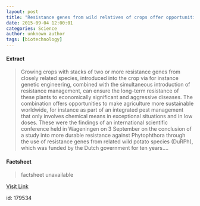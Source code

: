 ```yaml
---
layout: post
title: "Resistance genes from wild relatives of crops offer opportunities for more sustainable agriculture worldwide"
date: 2015-09-04 12:00:01
categories: Science
author: unknown author
tags: [biotechnology]
---
```



#### Extract
>Growing crops with stacks of two or more resistance genes from closely related species, introduced into the crop via for instance genetic engineering, combined with the simultaneous introduction of resistance management, can ensure the long-term resistance of these plants to economically significant and aggressive diseases. The combination offers opportunities to make agriculture more sustainable worldwide, for instance as part of an integrated pest management that only involves chemical means in exceptional situations and in low doses. These were the findings of an international scientific conference held in Wageningen on 3 September on the conclusion of a study into more durable resistance against Phytophthora through the use of resistance genes from related wild potato species (DuRPh), which was funded by the Dutch government for ten years....

#### Factsheet
>factsheet unavailable

[Visit Link](http://phys.org/news/2015-09-resistance-genes-wild-relatives-crops.html)

id:  179534
